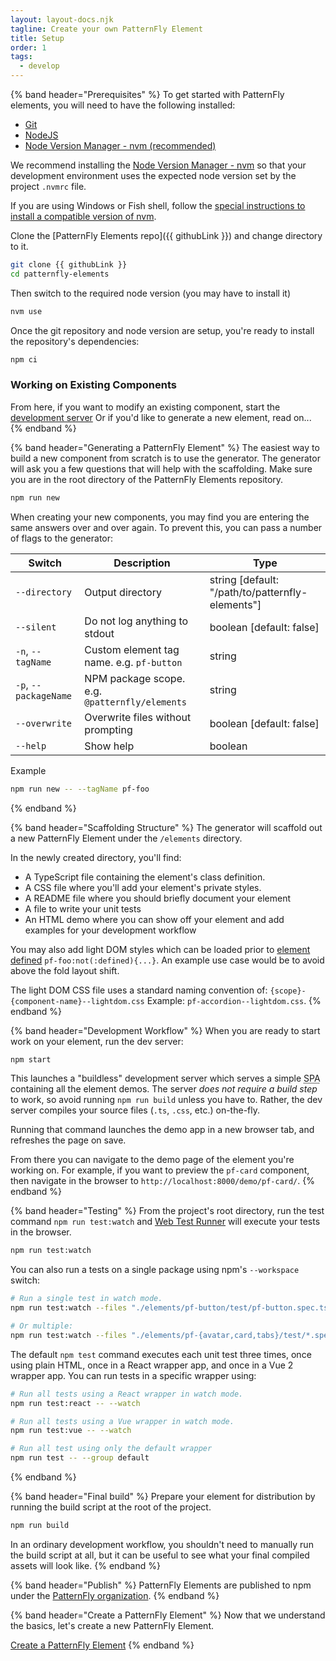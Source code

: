 ```yaml
---
layout: layout-docs.njk
tagline: Create your own PatternFly Element
title: Setup
order: 1
tags:
  - develop
---
```


{% band header="Prerequisites" %}
  To get started with PatternFly elements, you will need to have the following installed: 
  
  - [Git](https://git-scm.com/) 
  - [NodeJS](https://nodejs.org/)
  - [Node Version Manager - nvm (recommended)](https://github.com/nvm-sh/nvm)

  We recommend installing the [Node Version Manager - nvm](https://github.com/nvm-sh/nvm) so that your development environment uses the expected node version set by the project `.nvmrc` file.

  If you are using Windows or Fish shell, follow the [special instructions to install a compatible version of nvm](https://github.com/nvm-sh/nvm#important-notes).

  Clone the [PatternFly Elements repo]({{ githubLink }}) and change directory to it.

  ```bash
  git clone {{ githubLink }}
  cd patternfly-elements
  ```

  Then switch to the required node version (you may have to install it)

  ```bash
  nvm use
  ```

  Once the git repository and node version are setup, you're ready to install the repository's dependencies:

  ```bash
  npm ci
  ```

  ### Working on Existing Components

  From here, if you want to modify an existing component, start the [development server](#development-workflow)
  Or if you'd like to generate a new element, read on...
{% endband %}

{% band header="Generating a PatternFly Element" %}
  The easiest way to build a new component from scratch is to use the generator.
  The generator will ask you a few questions that will help with the scaffolding.
  Make sure you are in the root directory of the PatternFly Elements repository.

  ```bash
  npm run new
  ```

  When creating your new components, you may find you are entering the same answers over and over again.
  To prevent this, you can pass a number of flags to the generator:

| Switch                | Description                                | Type                                                            |
| --------------------- | ------------------------------------------ | --------------------------------------------------------------- |
| `--directory`         | Output directory                           | string [default: "/path/to/patternfly-elements"] |
| `--silent`            | Do not log anything to stdout              | boolean [default: false]                                        |
| `-n`, `--tagName`     | Custom element tag name. e.g. `pf-button`  | string                                                          |
| `-p`, `--packageName` | NPM package scope. e.g. `@patternfly/elements`| string                                                   |
| `--overwrite`         | Overwrite files without prompting          | boolean [default: false]                                        |
| `--help`              | Show help                                  | boolean                                                         |

Example
```bash
npm run new -- --tagName pf-foo
```


{% endband %}

{% band header="Scaffolding Structure" %}
  The generator will scaffold out a new PatternFly Element under the `/elements` directory.

  In the newly created directory, you'll find:

  - A TypeScript file containing the element's class definition.
  - A CSS file where you'll add your element's private styles.
  - A README file where you should briefly document your element
  - A file to write your unit tests
  - An HTML demo where you can show off your element and add examples for your development workflow

  You may also add light DOM styles which can be loaded prior to [element defined](https://developer.mozilla.org/en-US/docs/Web/CSS/:defined) `pf-foo:not(:defined){...}`. An example use case would be to avoid above the fold layout shift.  

  The light DOM CSS file uses a standard naming convention of: 
  `{scope}-{component-name}--lightdom.css` 
  Example: `pf-accordion--lightdom.css`.
{% endband %}

<a id="compile-watch-and-preview"></a>

{% band header="Development Workflow" %}
  When you are ready to start work on your element, run the dev server:

  ```bash
  npm start
  ```

  This launches a "buildless" development server which serves a simple <abbr title="single page app">SPA</abbr> containing all the element demos.
  The server _does not require a build step_ to work, so avoid running `npm run build` unless you have to.
  Rather, the dev server compiles your source files (`.ts`, `.css`, etc.) 
  on-the-fly.

  Running that command launches the demo app in a new browser tab, and refreshes the page on save.

  From there you can navigate to the demo page of the element you're working on.
  For example, if you want to preview the `pf-card` component, then navigate in the browser to `http://localhost:8000/demo/pf-card/`.
{% endband %}

{% band header="Testing" %}
  From the project's root directory, run the test command `npm run test:watch` and
  [Web Test Runner](https://modern-web.dev/docs/test-runner/overview/) will execute your tests in the browser.

  ```bash
  npm run test:watch
  ```

  You can also run a tests on a single package using npm's `--workspace` switch:

  ```bash
  # Run a single test in watch mode.
  npm run test:watch --files "./elements/pf-button/test/pf-button.spec.ts"

  # Or multiple:
  npm run test:watch --files "./elements/pf-{avatar,card,tabs}/test/*.spec.ts"
  ```

  The default `npm test` command executes each unit test three times, once using plain HTML, once in a React wrapper app, and once in a Vue 2 wrapper app.
  You can run tests in a specific wrapper using:

  ```bash
  # Run all tests using a React wrapper in watch mode.
  npm run test:react -- --watch

  # Run all tests using a Vue wrapper in watch mode.
  npm run test:vue -- --watch

  # Run all test using only the default wrapper
  npm run test -- --group default
  ```
{% endband %}

{% band header="Final build" %}
  Prepare your element for distribution by running the build script at the root of the project.

  ```bash
  npm run build
  ```

  In an ordinary development workflow, you shouldn't need to manually run the build script at all, but it can be useful to see what your final compiled assets will look like.
{% endband %}

{% band header="Publish" %}
  PatternFly Elements are published to npm under the [PatternFly organization](https://www.npmjs.com/org/patternfly).
{% endband %}

{% band header="Create a PatternFly Element" %}
  Now that we understand the basics, let's create a new PatternFly Element.

  <a class="cta" href="{{ '/docs/develop/create' | url }}">Create a PatternFly Element</a>
{% endband %}
